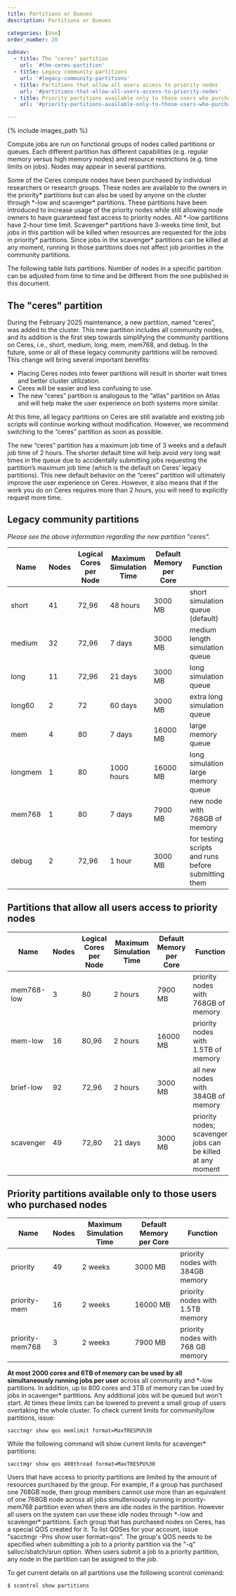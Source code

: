 ```yaml
---
title: Partitions or Queues
description: Partitions or Queues

categories: [Use]
order_number: 20

subnav:
  - title: The "ceres" partition
    url: '#the-ceres-partition'
  - title: Legacy community partitions
    url: '#legacy-community-partitions'
  - title: Partitions that allow all users access to priority nodes
    url: '#partitions-that-allow-all-users-access-to-priority-nodes'
  - title: Priority partitions available only to those users who purchased nodes
    url: '#priority-partitions-available-only-to-those-users-who-purchased-nodes'

---
```


{% include images_path %}




Compute jobs are run on functional groups of nodes called partitions or queues. Each different partition has different capabilities (e.g. regular memory versus high memory nodes) and resource restrictions (e.g. time limits on jobs). Nodes may appear in several partitions.<!--excerpt--> 

Some of the Ceres compute nodes have been purchased by individual researchers or research groups. These nodes are available to the owners in the priority* partitions but can also be used by anyone on the cluster through \*-low and scavenger* partitions. These partitions have been introduced to increase usage of the priority nodes while still allowing node owners to have guaranteed fast access to priority nodes. All \*-low partitions have 2-hour time limit. Scavenger* partitions have 3-weeks time limit, but jobs in this partition will be killed when resources are requested for the jobs in priority* partitions. Since jobs in the scavenger* partitions can be killed at any moment, running in those partitions does not affect job priorities in the community partitions.

The following table lists partitions. Number of nodes in a specific partition can be adjusted from time to time and be different from the one published in this document.

## The "ceres" partition

During the February 2025 maintenance, a new partition, named “ceres”, was added to the cluster. This new partition includes all community nodes, and its addition is the first step towards simplifying the community partitions on Ceres, i.e., short, medium, long, mem, mem768, and debug. In the future, some or all of these legacy community partitions will be removed. This change will bring several important benefits: 

* Placing  Ceres nodes into fewer partitions will result in shorter wait times and better cluster utilization. 
* Ceres will be easier and less confusing to use. 
* The new “ceres” partition is analogous to the “atlas” partition on Atlas and will help make the user experience on both systems more similar. 

At this time, all legacy partitions on Ceres are still available and existing job scripts will continue working without modification. However, we recommend switching to the “ceres” partition as soon as possible. 

The new “ceres” partition has a maximum job time of 3 weeks and a default job time of 2 hours. The shorter default time will help avoid very long wait times in the queue due to accidentally submitting jobs requesting the partition’s maximum job time (which is the default on Ceres’ legacy partitions). This new default behavior on the “ceres” partition will ultimately improve the user experience on Ceres. However, it also means that if the work you do on Ceres requires more than 2 hours, you will need to explicitly request more time.


## Legacy community partitions
*Please see the above information regarding the new partition "ceres".*

Name | Nodes | Logical Cores per Node | Maximum Simulation Time | Default Memory per Core | Function
--- | --- |--- |--- |--- |---
short	| 41 | 72,96 | 48 hours | 3000 MB | short simulation queue (default)
medium	| 32 | 72,96 | 7 days | 3000 MB | medium length simulation queue
long	| 11 | 72,96 | 21 days | 3000 MB | long simulation queue
long60	| 2 | 72 | 60 days	| 3000 MB | extra long simulation queue
mem	| 4 | 80 | 7 days	| 16000 MB | large memory queue
longmem	| 1 | 80 | 1000 hours | 16000 MB | long simulation large memory queue
mem768	| 1 | 80 | 7 days | 7900 MB | new node with 768GB of memory
debug	| 2 | 72,96 | 1 hour | 3000 MB | for testing scripts and runs before submitting them

## Partitions that allow all users access to priority nodes

Name | Nodes | Logical Cores per Node | Maximum Simulation Time | Default Memory per Core | Function
--- | --- |--- |--- |--- |---
mem768-low | 3	| 80 | 2 hours	| 7900 MB | priority nodes with 768GB of memory
mem-low	| 16 | 80,96 | 2 hours | 16000 MB | priority nodes with 1.5TB of memory
brief-low | 92 | 72,96 | 2 hours | 3000 MB | all new nodes with 384GB of memory
scavenger | 49 | 72,80 | 21 days | 3000 MB | priority nodes; scavenger jobs can be killed at any moment

## Priority partitions available only to those users who purchased nodes

Name | Nodes | Maximum Simulation Time | Default Memory per Core | Function
--- | --- |--- |--- |---
priority | 49 | 2 weeks | 3000 MB | priority nodes with 384GB memory
priority-mem | 16 | 2 weeks | 16000 MB | priority nodes with 1.5TB memory
priority-mem768 | 3 | 2 weeks | 7900 MB | priority nodes with 768 GB memory


**At most 2000 cores and 6TB of memory can be used by all simultaneously running jobs per user** across all community and \*-low partitions. In addition, up to 800 cores and 3TB of memory can be used by jobs in scavenger* partitions. Any additional jobs will be queued but won't start. At times these limits can be lowered to prevent a small group of users overtaking the whole cluster. To check current limits for community/low partitions, issue: 
```
sacctmgr show qos memlimit format=MaxTRESPU%30
```

While the following command will show current limits for scavenger* partitions:
```
sacctmgr show qos 400thread format=MaxTRESPU%30
```

Users that have access to priority partitions are limited by the amount of resources purchased by the group. For example, if a group has purchased one 768GB node, then group members cannot use more than an equivalent of one 768GB node across all jobs simulteniously running in priority-mem768 partition even when there are idle nodes in the partition. However all users on the system can use these idle nodes through \*-low and scavenger* partitions. Each group that has purchased nodes on Ceres, has a special QOS created for it. To list QOSes for your account, issue "sacctmgr -Pns show user format=qos". The group's QOS needs to be specified when submitting a job to a priority partition via the "-q" salloc/sbatch/srun option. When users submit a job to a priority partition, any node in the partition can be assigned to the job. 

To get current details on all partitions use the following scontrol command:
```
$ scontrol show partitions
```
